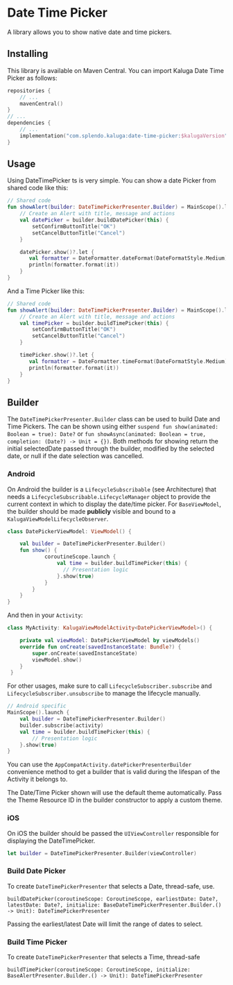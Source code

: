 # Date Time Picker

A library allows you to show native date and time pickers.

## Installing
This library is available on Maven Central. You can import Kaluga Date Time Picker as follows:

```kotlin
repositories {
    // ...
    mavenCentral()
}
// ...
dependencies {
    // ...
    implementation("com.splendo.kaluga:date-time-picker:$kalugaVersion")
}
```

## Usage

Using DateTimePicker ts is very simple. You can show a date Picker from shared code like this:

```kotlin
// Shared code
fun showAlert(builder: DateTimePickerPresenter.Builder) = MainScope().launch {
    // Create an Alert with title, message and actions
    val datePicker = builder.buildDatePicker(this) {
        setConfirmButtonTitle("OK")
        setCancelButtonTitle("Cancel")
    }

    datePicker.show()?.let {
       val formatter = DateFormatter.dateFormat(DateFormatStyle.Medium)
       println(formatter.format(it))
    }
}
```

And a Time Picker like this:
```kotlin
// Shared code
fun showAlert(builder: DateTimePickerPresenter.Builder) = MainScope().launch {
    // Create an Alert with title, message and actions
    val timePicker = builder.buildTimePicker(this) {
        setConfirmButtonTitle("OK")
        setCancelButtonTitle("Cancel")
    }

    timePicker.show()?.let {
       val formatter = DateFormatter.timeFormat(DateFormatStyle.Medium)
       println(formatter.format(it))
    }
}
```

## Builder

The `DateTimePickerPresenter.Builder` class can be used to build Date and Time Pickers.
The can be shown using either `suspend fun show(animated: Boolean = true): Date?` or `fun showAsync(animated: Boolean = true, completion: (Date?) -> Unit = {})`.
Both methods for showing return the initial selectedDate passed through the builder, modified by the selected date, or null if the date selection was cancelled.

### Android
On Android the builder is a `LifecycleSubscribable` (see Architecture) that needs a `LifecycleSubscribable.LifecycleManager` object to provide the current context in which to display the date/time picker.
For `BaseViewModel`, the builder should be made **publicly** visible and bound to a `KalugaViewModelLifecycleObserver`.

```kotlin
class DatePickerViewModel: ViewModel() {

    val builder = DateTimePickerPresenter.Builder()
    fun show() {
            coroutineScope.launch {
                val time = builder.buildTimePicker(this) {
                  // Presentation logic
                }.show(true)
            }
        }
    }
}
```

And then in your `Activity`:

```kotlin
class MyActivity: KalugaViewModelActivity<DatePickerViewModel>() {

    private val viewModel: DatePickerViewModel by viewModels()
    override fun onCreate(savedInstanceState: Bundle?) {
        super.onCreate(savedInstanceState)
        viewModel.show()
    }
 }
```

For other usages, make sure to call `LifecycleSubscriber.subscribe` and `LifecycleSubscriber.unsubscribe` to manage the lifecycle manually.

```kotlin
// Android specific
MainScope().launch {
    val builder = DateTimePickerPresenter.Builder()
    builder.subscribe(activity)
    val time = builder.buildTimePicker(this) {
        // Presentation logic
    }.show(true)
}
```

You can use the `AppCompatActivity.datePickerPresenterBuilder` convenience method to get a builder that is valid during the lifespan of the Activity it belongs to.

The Date/Time Picker shown will use the default theme automatically. Pass the Theme Resource ID in the builder constructor to apply a custom theme.

### iOS
On iOS the builder should be passed the `UIViewController` responsible for displaying the DateTimePicker.

```swift
let builder = DateTimePickerPresenter.Builder(viewController)
```

### Build Date Picker
To create `DateTimePickerPresenter` that selects a Date, thread-safe, use.
```
buildDatePicker(coroutineScope: CoroutineScope, earliestDate: Date?, latestDate: Date?, initialize: BaseDateTimePickerPresenter.Builder.() -> Unit): DateTimePickerPresenter
```

Passing the earliest/latest Date will limit the range of dates to select.

### Build Time Picker
To create `DateTimePickerPresenter` that selects a Time, thread-safe
```
buildTimePicker(coroutineScope: CoroutineScope, initialize: BaseAlertPresenter.Builder.() -> Unit): DateTimePickerPresenter
```

